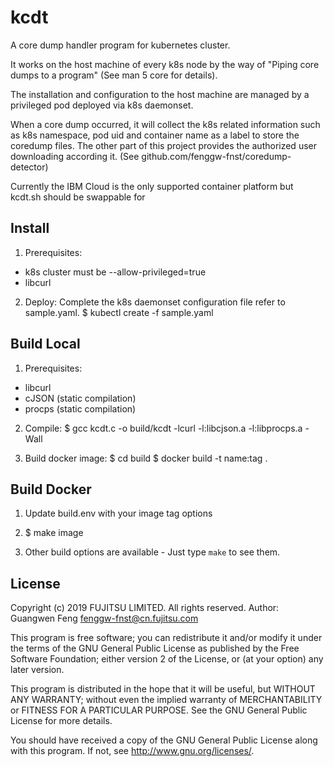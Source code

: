 kcdt
====

A core dump handler program for kubernetes cluster.

It works on the host machine of every k8s node by the way of
"Piping core dumps to a program" (See man 5 core for details).

The installation and configuration to the host machine are
managed by a privileged pod deployed via k8s daemonset.

When a core dump occurred, it will collect the k8s related
information such as k8s namespace, pod uid and container name
as a label to store the coredump files. The other part of this
project provides the authorized user downloading according it.
(See github.com/fenggw-fnst/coredump-detector)

Currently the IBM Cloud is the only supported container platform but kcdt.sh should be swappable for 


## Install

1. Prerequisites:
  * k8s cluster must be --allow-privileged=true
  * libcurl

2. Deploy:
  Complete the k8s daemonset configuration file refer to sample.yaml.
  $ kubectl create -f sample.yaml


## Build Local

1. Prerequisites:
  * libcurl
  * cJSON (static compilation)
  * procps (static compilation)

2. Compile:
  $ gcc kcdt.c -o build/kcdt -lcurl -l:libcjson.a -l:libprocps.a -Wall

3. Build docker image:
  $ cd build
  $ docker build -t name:tag .

## Build Docker

1. Update build.env with your image tag options 
 
2. $ make image

3. Other build options are available - Just type `make` to see them.

## License

  Copyright (c) 2019 FUJITSU LIMITED. All rights reserved.
  Author: Guangwen Feng <fenggw-fnst@cn.fujitsu.com>

  This program is free software; you can redistribute it and/or modify
  it under the terms of the GNU General Public License as published by
  the Free Software Foundation; either version 2 of the License, or
  (at your option) any later version.

  This program is distributed in the hope that it will be useful,
  but WITHOUT ANY WARRANTY; without even the implied warranty of
  MERCHANTABILITY or FITNESS FOR A PARTICULAR PURPOSE.  See the
  GNU General Public License for more details.

  You should have received a copy of the GNU General Public License
  along with this program. If not, see <http://www.gnu.org/licenses/>.



